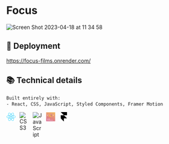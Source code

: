 # Focus
![Screen Shot 2023-04-18 at 11 34 58](https://user-images.githubusercontent.com/88347050/232810988-91073e17-872a-4bf2-aec3-e06b6d6a5fdf.png)

## 🔭 Deployment

https://focus-films.onrender.com/

## 📚 Technical details

```
Built entirely with:
- React, CSS, JavaScript, Styled Components, Framer Motion
```

[<img align="left" alt="ReactJS" title="ReactJS" width="25px" src="./public/logo192.png" style="padding-right:10px;" />](https://reactjs.org/)
[<img align="left" alt="CSS3" title="CSS" width="25px" src="https://cdn.jsdelivr.net/gh/devicons/devicon/icons/css3/css3-original.svg" style="padding-right:10px;" />](https://developer.mozilla.org/en-US/docs/Web/CSS)
[<img align="left" alt="JavaScript" title="JavaScript" width="25px" src="https://cdn.jsdelivr.net/gh/devicons/devicon/icons/javascript/javascript-original.svg" style="padding-right:10px;" />](https://developer.mozilla.org/en-US/docs/Web/JavaScript)
[<img align="left" alt="Styled Components" title="Styled Components" width="25px" src="./src/img/styled-components-logo.png" style="padding-right:10px;" />](https://styled-components.com/)
[<img align="left" alt="Framer Motion" title="Framer Motion" width="25px" src="./src/img/framer-logo.png" style="padding-right:10px;" />](https://www.framer.com/motion/)
<br>
<br>
